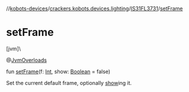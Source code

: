 //[kobots-devices](../../../index.md)/[crackers.kobots.devices.lighting](../index.md)/[IS31FL3731](index.md)/[setFrame](set-frame.md)

# setFrame

[jvm]\

@[JvmOverloads](https://kotlinlang.org/api/latest/jvm/stdlib/kotlin.jvm/-jvm-overloads/index.html)

fun [setFrame](set-frame.md)(f: [Int](https://kotlinlang.org/api/latest/jvm/stdlib/kotlin/-int/index.html), show: [Boolean](https://kotlinlang.org/api/latest/jvm/stdlib/kotlin/-boolean/index.html) = false)

Set the current default frame, optionally [show](set-frame.md)ing it.
